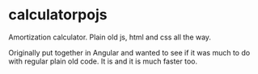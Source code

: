 # calculatorpojs

Amortization calculator. Plain old js, html and css all the way.

Originally put together in Angular and wanted to see if it was much to do with regular plain old code. It is and it is much faster too.
